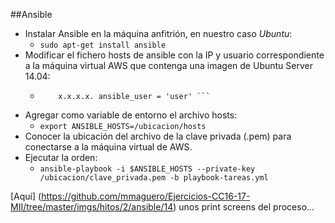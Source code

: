 ##Ansible

+ Instalar Ansible en la máquina anfitrión, en nuestro caso *Ubuntu*:
  - ``` sudo apt-get install ansible ```
+ Modificar el fichero hosts de ansible con la IP y usuario correspondiente a la máquina virtual AWS que contenga una imagen de Ubuntu Server 14.04:
  - ``` [aws]
        x.x.x.x. ansible_user = 'user' ```
+ Agregar como variable de entorno el archivo hosts:
  - ``` export ANSIBLE_HOSTS=/ubicacion/hosts ```
+ Conocer la ubicación del archivo de la clave privada (.pem) para conectarse a la máquina virtual de AWS.
+ Ejecutar la orden:
  - ``` ansible-playbook -i $ANSIBLE_HOSTS --private-key /ubicacion/clave_privada.pem -b playbook-tareas.yml ```

[Aquí] (https://github.com/mmaguero/Ejercicios-CC16-17-MII/tree/master/imgs/hitos/2/ansible/14) unos print screens del proceso...
